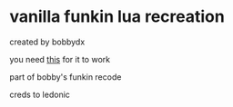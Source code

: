 # vanilla funkin lua recreation

created by bobbydx

you need [this](https://github.com/bobbydeluxe/funkindx-source/tree/main) for it to work

part of bobby's funkin recode

creds to ledonic